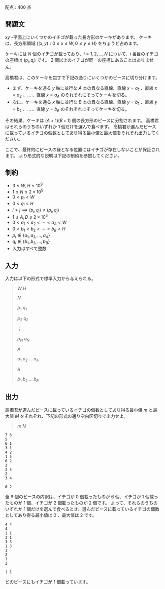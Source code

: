 配点 : $400$ 点

## 問題文

$xy$ -平面上にいくつかのイチゴが載った長方形のケーキがあります。
ケーキは、長方形領域 $\lbrace (x, y) : 0 \leq x \leq W, 0 \leq y \leq H \rbrace$ をちょうど占めます。

ケーキには $N$ 個のイチゴが載っており、$i = 1, 2, \ldots, N$ について、$i$ 番目のイチゴの座標は $(p_i, q_i)$ です。
$2$ 個以上のイチゴが同一の座標にあることはありません。

高橋君は、このケーキを包丁で下記の通りにいくつかのピースに切り分けます。

- まず、ケーキを通る $y$ 軸に並行な $A$ 本の異なる直線、直線 $x = a_1$ 、直線 $x = a_2$ 、$\ldots$ 、直線 $x = a_A$ のそれぞれにそってケーキを切る。
- 次に、ケーキを通る $x$ 軸に並行な $B$ 本の異なる直線、直線 $y = b_1$ 、直線 $y = b_2$ 、$\ldots$ 、直線 $y = b_B$ のそれぞれにそってケーキを切る。

その結果、ケーキは $(A+1)(B+1)$ 個の長方形のピースに分割されます。
高橋君はそれらのうちのいずれか $1$ 個だけを選んで食べます。
高橋君が選んだピースに載っているイチゴの個数としてあり得る最小値と最大値をそれぞれ出力してください。

ここで、最終的にピースの縁となる位置にはイチゴが存在しないことが保証されます。
より形式的な説明は下記の制約を参照してください。

## 制約

- $3 \leq W, H \leq 10^9$
- $1 \leq N \leq 2 \times 10^5$
- $0 \lt p_i \lt W$
- $0 \lt q_i \lt H$
- $i \neq j \implies (p_i, q_i) \neq (p_j, q_j)$
- $1 \leq A, B \leq 2 \times 10^5$
- $0 \lt a_1 \lt a_2 \lt \cdots \lt a_A \lt W$
- $0 \lt b_1 \lt b_2 \lt \cdots \lt b_B \lt H$
- $p_i \not \in \lbrace a_1, a_2, \ldots, a_A \rbrace$
- $q_i \not \in \lbrace b_1, b_2, \ldots, b_B \rbrace$
- 入力はすべて整数

## 入力

入力は以下の形式で標準入力から与えられる。

> $W$ $H$
> 
> $N$
> 
> $p_1$ $q_1$
> 
> $p_2$ $q_2$
> 
> $\vdots$
> 
> $p_N$ $q_N$
> 
> $A$
> 
> $a_1$ $a_2$ $\ldots$ $a_A$
> 
> $B$
> 
> $b_1$ $b_2$ $\ldots$ $b_B$

## 出力

高橋君が選んだピースに載っているイチゴの個数としてあり得る最小値 $m$ と最大値 $M$ をそれぞれ、下記の形式の通り空白区切りで出力せよ。

> $m$ $M$

```input1
7 6
5
6 1
3 1
4 2
1 5
6 2
2
2 5
2
3 4
```

```output1
0 2
```

全 $9$ 個のピースの内訳は、イチゴが $0$ 個載ったものが $6$ 個、イチゴが $1$ 個載ったものが $1$ 個、イチゴが $2$ 個載ったものが $2$ 個です。
よって、それらのうちのいずれか $1$ 個だけを選んで食べるとき、選んだピースに載っているイチゴの個数としてあり得る最小値は $0$ 、最大値は $2$ です。

```input2
4 4
4
1 1
3 1
3 3
1 3
1
2
1
2
```

```output2
1 1
```

どのピースにもイチゴが $1$ 個載っています。